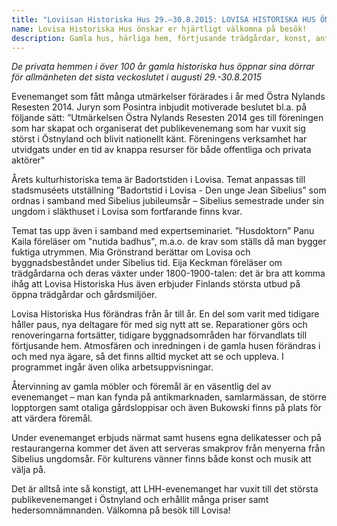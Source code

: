 ```yaml
---
title: "Loviisan Historiska Hus 29.–30.8.2015: LOVISA HISTORISKA HUS ÖNSKAR ER HJÄRTLIGT VÄLKOMNA PÅ BESÖK!"
name: Lovisa Historiska Hus önskar er hjärtligt välkomna på besök!
description: Gamla hus, härliga hem, förtjusande trädgårdar, konst, antikviteter och otaliga lopptorg samt läcker närmat i en idyllisk småstadsmiljö intill havet.
---
```

*De privata hemmen i över 100 år gamla historiska hus öppnar sina dörrar för allmänheten det sista veckoslutet i augusti 29.-30.8.2015*

Evenemanget som fått många utmärkelser förärades i år med Östra Nylands Resesten 2014. Juryn som Posintra inbjudit motiverade beslutet bl.a. på följande sätt: ”Utmärkelsen Östra Nylands Resesten 2014 ges till föreningen som har skapat och organiserat det publikevenemang som har vuxit sig störst i Östnyland och blivit nationellt känt. Föreningens verksamhet har utvidgats under en tid av knappa resurser för både offentliga och privata aktörer" 

Årets kulturhistoriska tema är Badortstiden i Lovisa. Temat anpassas till stadsmuséets utställning ”Badortstid i Lovisa - Den unge Jean Sibelius” som ordnas i samband med Sibelius jubileumsår – Sibelius semestrade under sin ungdom i släkthuset i Lovisa som fortfarande finns kvar.

Temat tas upp även i samband med expertseminariet. ”Husdoktorn” Panu Kaila föreläser om "nutida badhus", m.a.o. de krav som ställs då man bygger fuktiga utrymmen. Mia Grönstrand berättar om Lovisa och byggnadsbeståndet under Sibelius tid. Eija Keckman föreläser om trädgårdarna och deras växter under 1800-1900-talen: det är bra att komma ihåg att Lovisa Historiska Hus även erbjuder Finlands största utbud på öppna trädgårdar och gårdsmiljöer.

Lovisa Historiska Hus förändras från år till år. En del som varit med tidigare håller paus, nya deltagare för med sig nytt att se. Reparationer görs och renoveringarna fortsätter, tidigare byggnadsområden har förvandlats till förtjusande hem.  Atmosfären och inredningen i de gamla husen förändras i och med nya ägare, så det finns alltid mycket att se och uppleva. I programmet ingår även olika arbetsuppvisningar.

Återvinning av gamla möbler och föremål är en väsentlig del av evenemanget – man kan fynda på antikmarknaden, samlarmässan, de större lopptorgen samt otaliga gårdsloppisar och även Bukowski finns på plats för att värdera föremål.

Under evenemanget erbjuds närmat samt husens egna delikatesser och på restaurangerna kommer det även att serveras smakprov från menyerna från Sibelius ungdomsår. För kulturens vänner finns både konst och musik att välja på. 

Det är alltså inte så konstigt, att LHH-evenemanget har vuxit till det största publikevenemanget i Östnyland och erhållit många priser samt hedersomnämnanden. Välkomna på besök till Lovisa!
